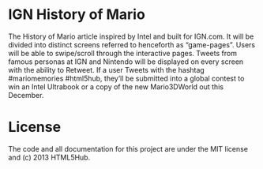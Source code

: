 # IGN History of Mario

The History of Mario article inspired by Intel and built for IGN.com. It will be divided into distinct screens referred to henceforth as “game-pages”. Users will be able to swipe/scroll through the interactive pages. Tweets from famous personas at IGN and Nintendo will be displayed on every screen with the ability to Retweet. If a user Tweets with the hashtag #mariomemories #html5hub, they’ll be submitted into a global contest to win an Intel Ultrabook or a copy of the new Mario3DWorld out this December.

# License

The code and all documentation for this project are under the MIT license and (c) 2013 HTML5Hub.
